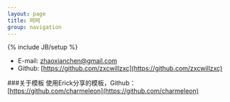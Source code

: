 ```yaml
---
layout: page
title: 呵呵
group: navigation
---
```

{% include JB/setup %}

* E-mail: [zhaoxianchen@gmail.com](mailto:zhaoxianchen@gmail.com)
* Github: [https://github.com/zxcwillzxc](https://github.com/zxcwillzxc)


###关于模板
使用Erick分享的模板，Github：[https://github.com/charmeleon](https://github.com/charmeleon)